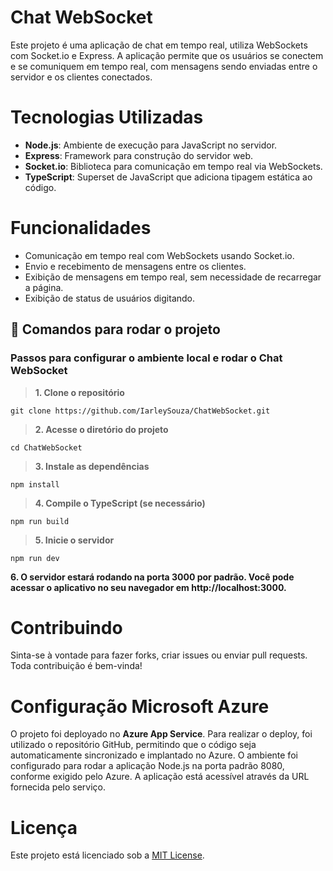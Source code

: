 # Chat WebSocket

Este projeto é uma aplicação de chat em tempo real, utiliza WebSockets com Socket.io e Express. A aplicação permite que os usuários se conectem e se comuniquem em tempo real, com mensagens sendo enviadas entre o servidor e os clientes conectados.

# Tecnologias Utilizadas

* **Node.js**: Ambiente de execução para JavaScript no servidor.
* **Express**: Framework para construção do servidor web.
* **Socket.io**: Biblioteca para comunicação em tempo real via WebSockets.
* **TypeScript**: Superset de JavaScript que adiciona tipagem estática ao código.

# Funcionalidades
* Comunicação em tempo real com WebSockets usando Socket.io.
* Envio e recebimento de mensagens entre os clientes.
* Exibição de mensagens em tempo real, sem necessidade de recarregar a página.
* Exibição de status de usuários digitando.

## 🚀 Comandos para rodar o projeto
### Passos para configurar o ambiente local e rodar o Chat WebSocket

> **1. Clone o repositório**
```
git clone https://github.com/IarleySouza/ChatWebSocket.git
```
> **2. Acesse o diretório do projeto**
```
cd ChatWebSocket
```
> **3. Instale as dependências**
```
npm install
```
> **4. Compile o TypeScript (se necessário)**
```
npm run build
```
> **5. Inicie o servidor**
```
npm run dev
```
**6. O servidor estará rodando na porta 3000 por padrão. Você pode acessar o aplicativo no seu navegador em http://localhost:3000.**

# Contribuindo
Sinta-se à vontade para fazer forks, criar issues ou enviar pull requests. Toda contribuição é bem-vinda!

# Configuração Microsoft Azure

O projeto foi deployado no **Azure App Service**. Para realizar o deploy, foi utilizado o repositório GitHub, permitindo que o código seja automaticamente sincronizado e implantado no Azure. O ambiente foi configurado para rodar a aplicação Node.js na porta padrão 8080, conforme exigido pelo Azure. A aplicação está acessível através da URL fornecida pelo serviço.

# Licença
Este projeto está licenciado sob a [MIT License](LICENSE).